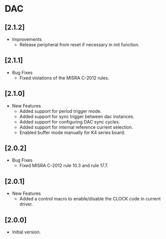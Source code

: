 # DAC

## [2.1.2]

- Improvements
  - Release peripheral from reset if necessary in init function.

## [2.1.1]

- Bug Fixes
  - Fixed violations of the MISRA C-2012 rules.

## [2.1.0]

- New Features
  - Added support for period trigger mode.
  - Added support for sync trigger between dac instances.
  - Added support for configuring DAC sync cycles.
  - Added support for internal reference current selection.
  - Enabled buffer mode manually for K4 series board.

## [2.0.2]

- Bug Fixes
  - Fixed MISRA C-2012 rule 10.3 and rule 17.7.

## [2.0.1]

- New Features
  - Added a control macro to enable/disable the CLOCK code in current driver.

## [2.0.0]

- Initial version.
